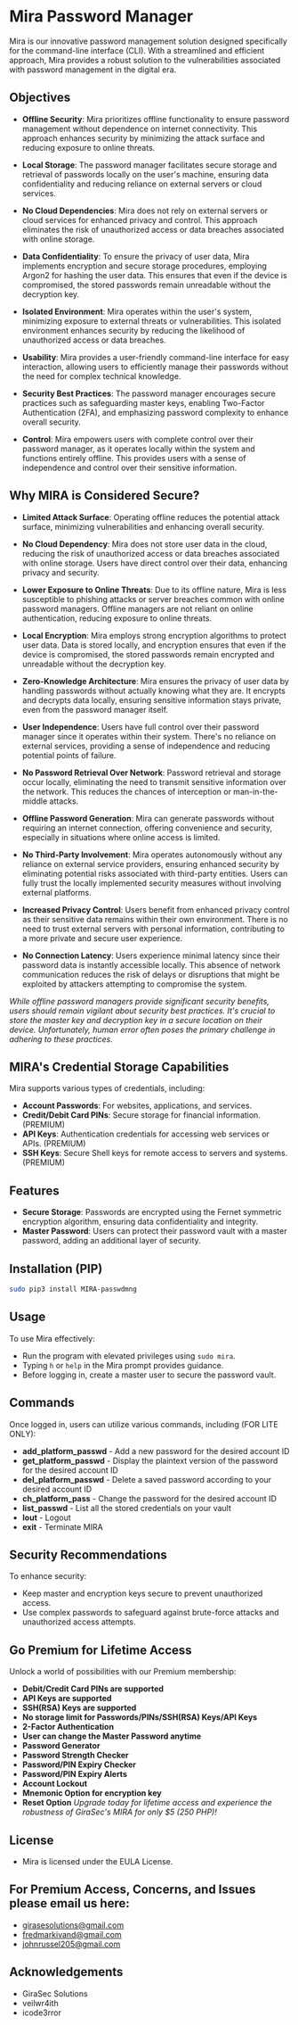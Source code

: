 # Mira Password Manager 

Mira is our innovative password management solution designed specifically for the command-line interface (CLI). With a streamlined and efficient approach, Mira provides a robust solution to the vulnerabilities associated with password management in the digital era. 
                                                                                     
## Objectives

- **Offline Security**: Mira prioritizes offline functionality to ensure password management without dependence on internet connectivity. This approach enhances security by minimizing the attack surface and reducing exposure to online threats.                     
- **Local Storage**: The password manager facilitates secure storage and retrieval of passwords locally on the user's machine, ensuring data confidentiality and reducing reliance on external servers or cloud services.

- **No Cloud Dependencies**: Mira does not rely on external servers or cloud services for enhanced privacy and control. This approach eliminates the risk of unauthorized access or data breaches associated with online storage.

- **Data Confidentiality**: To ensure the privacy of user data, Mira implements encryption and secure storage procedures, employing Argon2 for hashing the user data. This ensures that even if the device is compromised, the stored passwords remain unreadable without the decryption key.

- **Isolated Environment**: Mira operates within the user's system, minimizing exposure to external threats or vulnerabilities. This isolated environment enhances security by reducing the likelihood of unauthorized access or data breaches.

- **Usability**: Mira provides a user-friendly command-line interface for easy interaction, allowing users to efficiently manage their passwords without the need for complex technical knowledge.

- **Security Best Practices**: The password manager encourages secure practices such as safeguarding master keys, enabling Two-Factor Authentication (2FA), and emphasizing password complexity to enhance overall security.

- **Control**: Mira empowers users with complete control over their password manager, as it operates locally within the system and functions entirely offline. This provides users with a sense of independence and control over their sensitive information.

## Why MIRA is Considered Secure?

- **Limited Attack Surface**: Operating offline reduces the potential attack surface, minimizing vulnerabilities and enhancing overall security.

- **No Cloud Dependency**: Mira does not store user data in the cloud, reducing the risk of unauthorized access or data breaches associated with online storage. Users have direct control over their data, enhancing privacy and security.

- **Lower Exposure to Online Threats**: Due to its offline nature, Mira is less susceptible to phishing attacks or server breaches common with online password managers. Offline managers are not reliant on online authentication, reducing exposure to online threats.

- **Local Encryption**: Mira employs strong encryption algorithms to protect user data. Data is stored locally, and encryption ensures that even if the device is compromised, the stored passwords remain encrypted and unreadable without the decryption key.

- **Zero-Knowledge Architecture**: Mira ensures the privacy of user data by handling passwords without actually knowing what they are. It encrypts and decrypts data locally, ensuring sensitive information stays private, even from the password manager itself.

- **User Independence**: Users have full control over their password manager since it operates within their system. There's no reliance on external services, providing a sense of independence and reducing potential points of failure.

- **No Password Retrieval Over Network**: Password retrieval and storage occur locally, eliminating the need to transmit sensitive information over the network. This reduces the chances of interception or man-in-the-middle attacks.

- **Offline Password Generation**: Mira can generate passwords without requiring an internet connection, offering convenience and security, especially in situations where online access is limited.

- **No Third-Party Involvement**: Mira operates autonomously without any reliance on external service providers, ensuring enhanced security by eliminating potential risks associated with third-party entities. Users can fully trust the locally implemented security measures without involving external platforms.

- **Increased Privacy Control**: Users benefit from enhanced privacy control as their sensitive data remains within their own environment. There is no need to trust external servers with personal information, contributing to a more private and secure user experience.

- **No Connection Latency**: Users experience minimal latency since their password data is instantly accessible locally. This absence of network communication reduces the risk of delays or disruptions that might be exploited by attackers attempting to compromise the system.

*While offline password managers provide significant security benefits, users should remain vigilant about security best practices. It's crucial to store the master key and decryption key in a secure location on their device. Unfortunately, human error often poses the primary challenge in adhering to these practices.*

## MIRA's Credential Storage Capabilities

Mira supports various types of credentials, including:

- **Account Passwords**: For websites, applications, and services.
- **Credit/Debit Card PINs**: Secure storage for financial information. (PREMIUM)
- **API Keys**: Authentication credentials for accessing web services or APIs. (PREMIUM)
- **SSH Keys**: Secure Shell keys for remote access to servers and systems. (PREMIUM)

## Features

- **Secure Storage**: Passwords are encrypted using the Fernet symmetric encryption algorithm, ensuring data confidentiality and integrity.
- **Master Password**: Users can protect their password vault with a master password, adding an additional layer of security.

## Installation (PIP)
```bash
sudo pip3 install MIRA-passwdmng
```

## Usage

To use Mira effectively:

- Run the program with elevated privileges using `sudo mira`.
- Typing `h` or `help` in the Mira prompt provides guidance.
- Before logging in, create a master user to secure the password vault.

## Commands

Once logged in, users can utilize various commands, including (FOR LITE ONLY):

- **add_platform_passwd** - Add a new password for the desired account ID
- **get_platform_passwd** - Display the plaintext version of the password for the desired account ID
- **del_platform_passwd** - Delete a saved password according to your desired account ID
- **ch_platform_pass** - Change the password for the desired account ID
- **list_passwd** - List all the stored credentials on your vault
- **lout** - Logout
- **exit** - Terminate MIRA
## Security Recommendations

To enhance security:

- Keep master and encryption keys secure to prevent unauthorized access.
- Use complex passwords to safeguard against brute-force attacks and unauthorized access attempts.

## Go Premium for Lifetime Access
Unlock a world of possibilities with our Premium membership:
- **Debit/Credit Card PINs are supported**
- **API Keys are supported**
- **SSH(RSA) Keys are supported**
- **No storage limit for Passwords/PINs/SSH(RSA) Keys/API Keys**
- **2-Factor Authentication**
- **User can change the Master Password anytime**
- **Password Generator**
- **Password Strength Checker**
- **Password/PIN Expiry Checker**
- **Password/PIN Expiry Alerts**
- **Account Lockout**
- **Mnemonic Option for encryption key**
- **Reset Option**
*Upgrade today for lifetime access and experience the robustness of GiraSec's MIRA for only $5 (250 PHP)!*

## License

- Mira is licensed under the EULA License.

## For Premium Access, Concerns, and Issues please email us here:
- girasesolutions@gmail.com
- fredmarkivand@gmail.com
- johnrussel205@gmail.com

## Acknowledgements

- GiraSec Solutions
- veilwr4ith
- icode3rror